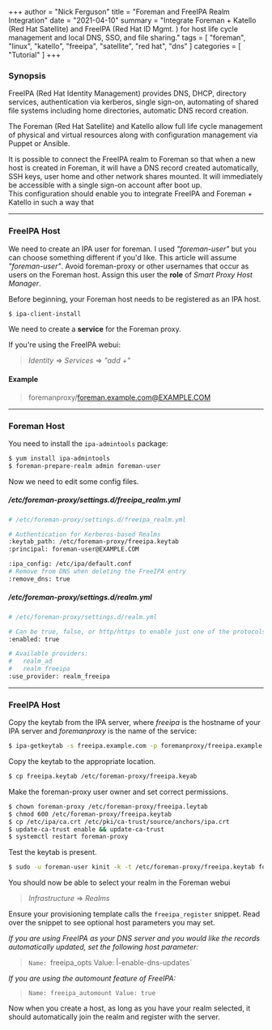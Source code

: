 +++
author = "Nick Ferguson"
title = "Foreman and FreeIPA Realm Integration"
date = "2021-04-10"
summary = "Integrate Foreman + Katello (Red Hat Satellite) and FreeIPA (Red Hat ID Mgmt. ) for host life cycle management and local DNS, SSO, and file sharing."
tags = [
    "foreman",
	"linux",
	"katello",
	"freeipa",
	"satellite",
	"red hat",
	"dns"
]
categories = [
	"Tutorial"
]
+++


### Synopsis

FreeIPA (Red Hat Identity Management) provides DNS, DHCP, directory services, authentication via kerberos, single sign-on, automating of shared file systems including home directories, automatic DNS record creation.  

The Foreman (Red Hat Satellite) and Katello allow full life cycle management of physical and virtual resources along with configuration management via Puppet or Ansible.  

It is possible to connect the FreeIPA realm to Foreman so that when a new host is created in Foreman, it will have a DNS record created automatically, SSH keys, user home and other network shares mounted. It will immediately be accessible with a single sign-on account after boot up.  
This configuration should enable you to integrate FreeIPA and Foreman + Katello in such a way that 

---

### FreeIPA Host

We need to create an IPA user for foreman. I used *"foreman-user"* but you can choose something different if you'd like. This article will assume *"foreman-user"*. Avoid foreman-proxy or other usernames that occur as users on the Foreman host. Assign this user the __role__ of *Smart Proxy Host Manager*.

Before beginning, your Foreman host needs to be registered as an IPA host. 

````bash
$ ipa-client-install
````

We need to create a __service__ for the Foreman proxy.  

If you're using the FreeIPA webui:  

> *Identity* => *Services* => *"add +"*

#### Example

> foremanproxy/foreman.example.com@EXAMPLE.COM

---

### Foreman Host

You need to install the `ipa-admintools` package:  
````bash
$ yum install ipa-admintools
$ foreman-prepare-realm admin foreman-user
````
  

Now we need to edit some config files.

##### */etc/foreman-proxy/settings.d/freeipa_realm.yml*

````bash
# /etc/foreman-proxy/settings.d/freeipa_realm.yml

# Authentication for Kerberos-based Realms
:keytab_path: /etc/foreman-proxy/freeipa.keytab
:principal: foreman-user@EXAMPLE.COM

:ipa_config: /etc/ipa/default.conf
# Remove from DNS when deleting the FreeIPA entry
:remove_dns: true
````


##### */etc/foreman-proxy/settings.d/realm.yml*

````bash
# /etc/foreman-proxy/settings.d/realm.yml

# Can be true, false, or http/https to enable just one of the protocols
:enabled: true

# Available providers:
#   realm_ad
#   realm_freeipa
:use_provider: realm_freeipa
````

---

### FreeIPA Host
Copy the keytab from the IPA server, where *freeipa* is the hostname of your IPA server and *foremanproxy* is the name of the service:

````bash
$ ipa-getkeytab -s freeipa.example.com -p foremanproxy/freeipa.example.com -k /etc/krb5.keytab *
````

Copy the keytab to the appropriate location.

````bash
$ cp freeipa.keytab /etc/foreman-proxy/freeipa.keyab
````


Make the foreman-proxy user owner and set correct permissions.

````bash
$ chown foreman-proxy /etc/foreman-proxy/freeipa.leytab
$ chmod 600 /etc/foreman-proxy/freeipa.keytab
$ cp /etc/ipa/ca.crt /etc/pki/ca-trust/source/anchors/ipa.crt
$ update-ca-trust enable && update-ca-trust
$ systemctl restart foreman-proxy
````

Test the keytab is present.

````bash
$ sudo -u foreman-user kinit -k -t /etc/foreman-proxy/freeipa.keytab foreman-user
````

You should now be able to select your realm in the Foreman webui  

> *Infrastructure* => *Realms*

Ensure your provisioning template calls the `freeipa_register` snippet. Read over the snippet to see optional host parameters you may set.  


*If you are using FreeIPA as your DNS server and you would like the records automatically updated, set the following host parameter:*

> `Name: `freeipa_opts Value: Î-enable-dns-updates`


*If you are using the automount feature of FreeIPA:*

> `Name: freeipa_automount Value: true`

Now when you create a host, as long as you have your realm selected, it should automatically join the realm and register with the server.  


